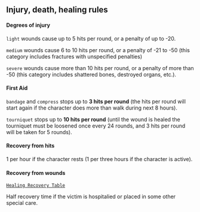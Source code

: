 ## Injury, death, healing rules

#### Degrees of injury
`light` wounds cause up to 5 hits per round, or a penalty of up to -20.

`medium` wounds cause 6 to 10 hits per round, or a penalty of -21 to -50 (this category includes fractures with unspecified penalties)

`severe` wounds cause more than 10 hits per round, or a penalty of more than -50 (this category includes shattered bones, destroyed organs, etc.).

#### First Aid
`bandage` and `compress` stops up to **3 hits per round** (the hits per round will start again if the character does more than walk during next 8 hours).

`tourniquet` stops up to **10 hits per round** (until the wound is healed the tourniquet must be loosened once every 24 rounds, and 3 hits per round will be taken for 5 rounds).

#### Recovery from hits
1 per hour if the character rests (1 per three hours if the character is active).

#### Recovery from wounds
[`Healing Recovery Table`](https://drive.google.com/open?id=1rk8Q2vEI-Qxwu1bQZxEC13_q-qliadUf)

Half recovery time if the victim is hospitalied or placed in some other special care.
